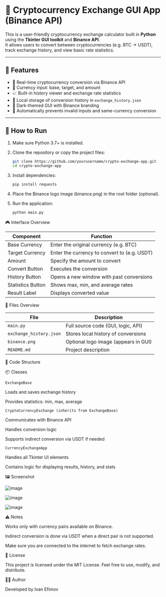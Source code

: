 # 💱 Cryptocurrency Exchange GUI App (Binance API)

This is a user-friendly cryptocurrency exchange calculator built in **Python** using the **Tkinter GUI toolkit** and **Binance API**.  
It allows users to convert between cryptocurrencies (e.g. BTC → USDT), track exchange history, and view basic rate statistics.

---

## 🧩 Features

- 🔁 Real-time cryptocurrency conversion via Binance API
- 🧮 Currency input: base, target, and amount
- 📈 Built-in history viewer and exchange rate statistics
- 💾 Local storage of conversion history in `exchange_history.json`
- 🎨 Dark-themed GUI with Binance branding
- 🧠 Automatically prevents invalid inputs and same-currency conversion

---

## 🚀 How to Run

1. Make sure Python 3.7+ is installed.

2. Clone the repository or copy the project files:
   ```bash
   git clone https://github.com/yourusername/crypto-exchange-app.git
   cd crypto-exchange-app

3. Install dependencies:
   ```bash
   pip install requests

4. Place the Binance logo image (binance.png) in the root folder (optional).

5. Run the application:
   
   ```bash
   python main.py

🎮 Interface Overview

| Component         | Function                                     |
| ----------------- | -------------------------------------------- |
| Base Currency     | Enter the original currency (e.g. BTC)       |
| Target Currency   | Enter the currency to convert to (e.g. USDT) |
| Amount            | Specify the amount to convert                |
| Convert Button    | Executes the conversion                      |
| History Button    | Opens a new window with past conversions     |
| Statistics Button | Shows max, min, and average rates            |
| Result Label      | Displays converted value                     |

📂 Files Overview

| File                    | Description                          |
| ----------------------- | ------------------------------------ |
| `main.py`               | Full source code (GUI, logic, API)   |
| `exchange_history.json` | Stores local history of conversions  |
| `binance.png`           | Optional logo image (appears in GUI) |
| `README.md`             | Project description                  |

🧠 Code Structure

📦 Classes

`ExchangeBase`

Loads and saves exchange history

Provides statistics: min, max, average

`CryptoCurrencyExchange (inherits from ExchangeBase)`

Communicates with Binance API

Handles conversion logic

Supports indirect conversion via USDT if needed

`CurrencyExchangeApp`

Handles all Tkinter UI elements

Contains logic for displaying results, history, and stats


🖼 Screenshot

![image](https://github.com/user-attachments/assets/6187a1ef-f5ba-4630-b4d7-baab3e0f0701)

![image](https://github.com/user-attachments/assets/881e9389-de21-44e0-a82b-2a7353d0e97a)

![image](https://github.com/user-attachments/assets/31848616-32d7-43c6-a94d-9014113581f2)


⚠️ Notes

Works only with currency pairs available on Binance.

Indirect conversion is done via USDT when a direct pair is not supported.

Make sure you are connected to the internet to fetch exchange rates.

📜 License

This project is licensed under the MIT License.
Feel free to use, modify, and distribute.

👨‍💻 Author

Developed by Ivan Efimov
